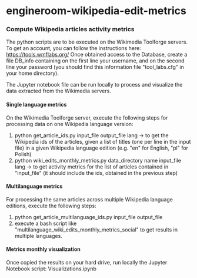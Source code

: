 # engineroom-wikipedia-edit-metrics
### Compute Wikipedia articles activity metrics

The python scripts are to be executed on the Wikimedia Toolforge servers. To get an account, you can follow the instructions here: https://tools.wmflabs.org/ 
Once obtained access to the Database, create a file DB_info containing on the first line your username, and on the second line your password (you should find this information file "tool_labs.cfg" in your home directory).

The Jupyter notebook file can be run locally to process and visualize the data extracted from the Wikimedia servers.

#### Single language metrics

On the Wikimedia Toolforge server, execute the following steps for processing data on one Wikipedia language version:
1. python	get_article_ids.py input_file output_file lang -> to get the Wikipedia ids of the articles, given a list of titles (one per line in the input file) in a given Wikipedia language edition (e.g. "en" for English, "pl" for Polish) 
2. python wiki_edits_monthly_metrics.py data_directory name input_file lang -> to get activity metrics for the list of articles contained in "input_file" (it should include the ids, obtained in the previous step)

#### Multilanguage metrics

For processing the same articles across multiple Wikipedia language editions, execute the following steps: 
1. python get_article_multilanguage_ids.py input_file output_file
2. execute a bash script like "multilanguage_wiki_edits_monthly_metrics_social" to get results in multiple languages.

#### Metrics monthly visualization

Once copied the results on your hard drive, run locally the Jupyter Notebook script: Visualizations.ipynb
